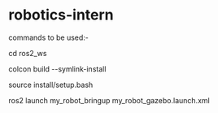 # robotics-intern

commands to be used:- 

  cd ros2_ws
  
  colcon build --symlink-install
  
  source install/setup.bash
  
  ros2 launch my_robot_bringup my_robot_gazebo.launch.xml






